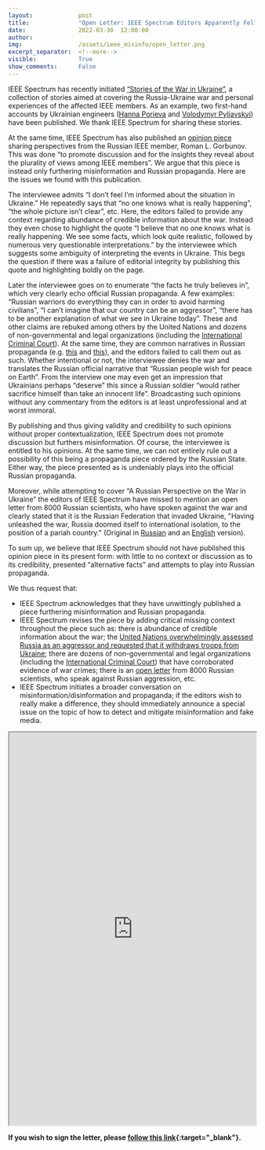 ```yaml
---
layout:             post
title:              "Open Letter: IEEE Spectrum Editors Apparently Fell for Russian Propaganda"
date:               2022-03-30  12:00:00
author:             
img:                /assets/ieee_misinfo/open_letter.png
excerpt_separator:  <!--more-->
visible:            True
show_comments:      False
---
```


<!-- twitter -->
<meta name="twitter:title" content="Open Letter: IEEE Spectrum Editors Apparently Fell for Russian Propaganda. Please, read, sign, share!">
<meta name="twitter:card" content="summary_large_image">
<meta name="twitter:image" content="https://bair.berkeley.edu/static/blog/ieee_misinfo/open_letter.png">

<meta name="keywords" content="ieee spectrum, ieee, russia ukraine war, propaganda, misinformation">
<meta name="description" content="Open Letter: IEEE Spectrum Editors Apparently Fell for Russian Propaganda">
<meta name="author" content="Anja Rohrbach, Olena Chubach, Karina Ngyuen, Alyosha Efros, Trevor Darrell">

<!-- body -->

IEEE Spectrum has recently initiated [“Stories of the War in Ukraine”](https://spectrum.ieee.org/the-institute/collections/ukraine-stories/), a collection of stories aimed at covering the Russia-Ukraine war and personal experiences of the affected IEEE members. As an example, two first-hand accounts by Ukrainian engineers ([Hanna Porieva](https://spectrum.ieee.org/stories-of-the-war-in-ukraine-hanna) and [Volodymyr Pyliavskyi](https://spectrum.ieee.org/stories-of-the-war-in-ukraine-volodymyr)) have been published. We thank IEEE Spectrum for sharing these stories.

At the same time, IEEE Spectrum has also published an [opinion piece](https://spectrum.ieee.org/stories-of-the-war-in-ukraine-roman) sharing perspectives from the Russian IEEE member, Roman L. Gorbunov. This was done “to promote discussion and for the insights they reveal about the plurality of views among IEEE members”. We argue that this piece is instead only furthering misinformation and Russian propaganda. Here are the issues we found with this publication.

The interviewee admits “I don’t feel I’m informed about the situation in Ukraine.” He repeatedly says that “no one knows what is really happening”, “the whole picture isn’t clear”, etc. Here, the editors failed to provide any context regarding abundance of credible information about the war. Instead they even chose to highlight the quote “I believe that no one knows what is really happening. We see some facts, which look quite realistic, followed by numerous very questionable interpretations.” by the interviewee which suggests some ambiguity of interpreting the events in Ukraine. This begs the question if there was a failure of editorial integrity by publishing this quote and highlighting boldly on the page.

<!--more-->

Later the interviewee goes on to enumerate “the facts he truly believes in”, which very clearly echo official Russian propaganda. A few examples: “Russian warriors do everything they can in order to avoid harming civilians”, “I can’t imagine that our country can be an aggressor”, “there has to be another explanation of what we see in Ukraine today”. These and other claims are rebuked among others by the United Nations and dozens of non-governmental and legal organizations (including the [International Criminal Court](https://www.icc-cpi.int/Pages/item.aspx?name=20220228-prosecutor-statement-ukraine)). At the same time, they are common narratives in Russian propaganda (e.g. [this](https://sputniknews.com/20220226/moscow-considers-natos-claims-about-russian-aggression-in-ukraine-groundless-1093401012.html) and [this](https://sputniknews.com/20220224/russian-mod-precision-weapons-used-to-neutralise-military-infrastructure-and-air-forces-of-ukraine-1093321077.html)), and the editors failed to call them out as such. Whether intentional or not, the interviewee denies the war and translates the Russian official narrative that “Russian people wish for peace on Earth”. From the interview one may even get an impression that Ukrainians perhaps “deserve” this since a Russian soldier “would rather sacrifice himself than take an innocent life”. Broadcasting such opinions without any commentary from the editors is at least unprofessional and at worst immoral.

By publishing and thus giving validity and credibility to such opinions without proper contextualization, IEEE Spectrum does not promote discussion but furthers misinformation. Of course, the interviewee is entitled to his opinions. At the same time, we can not entirely rule out a possibility of this being a propaganda piece ordered by the Russian State. Either way, the piece presented as is undeniably plays into the official Russian propaganda.

Moreover, while attempting to cover “A Russian Perspective on the War in Ukraine” the editors of IEEE Spectrum have missed to mention an open letter from 8000 Russian scientists, who have spoken against the war and clearly stated that it is the Russian Federation that invaded Ukraine, "Having unleashed the war, Russia doomed itself to international isolation, to the position of a pariah country." (Original in [Russian](https://t-invariant.org/2022/02/we-are-against-war/?fbclid=IwAR0oPBDG51Fka32CC7a1fP-K3eLJe7_7_4ttJ3iKaJor9d4J5zMh1gwWQTk) and an [English](https://www.eureporter.co/world/russia/2022/02/24/an-open-letter-from-russian-scientists-and-science-journalists-against-the-war-with-ukraine/) version).

To sum up, we believe that IEEE Spectrum should not have published this opinion piece in its present form: with little to no context or discussion as to its credibility, presented “alternative facts” and attempts to play into Russian propaganda. 

We thus request that:
* IEEE Spectrum acknowledges that they have unwittingly published a piece furthering misinformation and Russian propaganda.
* IEEE Spectrum revises the piece by adding critical missing context throughout the piece such as: there is abundance of credible information about the war; the [United Nations overwhelmingly assessed Russia as an aggressor and requested that it withdraws troops from Ukraine](https://news.un.org/en/story/2022/03/1113152); there are dozens of non-governmental and legal organizations (including the [International Criminal Court](https://www.icc-cpi.int/Pages/item.aspx?name=20220228-prosecutor-statement-ukraine)) that have corroborated evidence of war crimes; there is an [open letter](https://www.eureporter.co/world/russia/2022/02/24/an-open-letter-from-russian-scientists-and-science-journalists-against-the-war-with-ukraine/) from 8000 Russian scientists, who speak against Russian aggression, etc.
* IEEE Spectrum initiates a broader conversation on misinformation/disinformation and propaganda; if the editors wish to really make a difference, they should immediately announce a special issue on the topic of how to detect and mitigate misinformation and fake media.

<iframe src="https://docs.google.com/document/d/e/2PACX-1vT9fHcKOEqdhxoSFKhCjDDRIluQrODo0-WC6g8HGOtSQj3d20OIpy8tFQk05O3QwlcxsdOLArsOj_39/pub?embedded=true" width="100%" height="800"></iframe>

**If you wish to sign the letter, please [follow this link](https://docs.google.com/forms/d/e/1FAIpQLSfZ99I4TWgRXJGLamzT53tyP_mZMUVB_GF0SmbGjOGM_RgSwQ/viewform){:target="_blank"}.**
